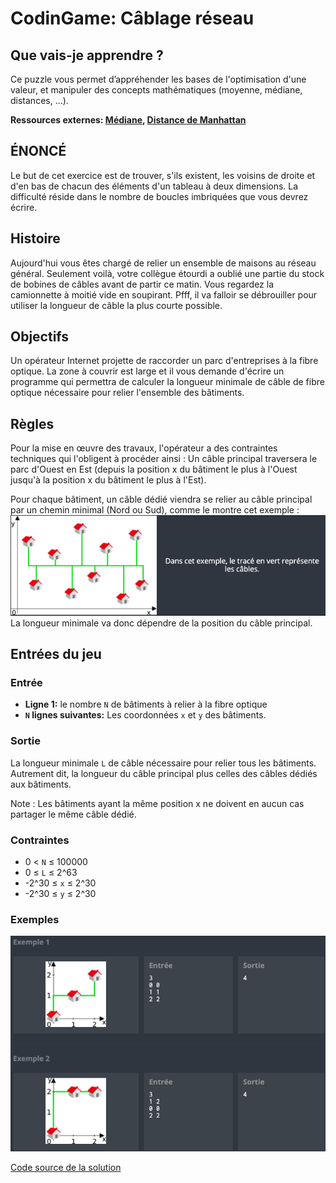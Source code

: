 # CodinGame: Câblage réseau

## Que vais-je apprendre ?

Ce puzzle vous permet d’appréhender les bases de l'optimisation d'une valeur, et manipuler des concepts mathématiques (moyenne, médiane, distances, ...).

**Ressources externes: [Médiane](https://fr.wikipedia.org/wiki/M%C3%A9diane_%28statistiques%29), [Distance de Manhattan](https://fr.wikipedia.org/wiki/Distance_de_Manhattan)**

## ÉNONCÉ

Le but de cet exercice est de trouver, s'ils existent, les voisins de droite et d'en bas de chacun des éléments d'un tableau à deux dimensions. La difficulté réside dans le nombre de boucles imbriquées que vous devrez écrire.

## Histoire

Aujourd'hui vous êtes chargé de relier un ensemble de maisons au réseau général. Seulement voilà, votre collègue étourdi a oublié une partie du stock de bobines de câbles avant de partir ce matin. Vous regardez la camionnette à moitié vide en soupirant. Pfff, il va falloir se débrouiller pour utiliser la longueur de câble la plus courte possible.

## Objectifs

Un opérateur Internet projette de raccorder un parc d'entreprises à la fibre optique. La zone à couvrir est large et il vous demande d'écrire un programme qui permettra de calculer la longueur minimale de câble de fibre optique nécessaire pour relier l'ensemble des bâtiments.

## Règles

Pour la mise en œuvre des travaux, l'opérateur a des contraintes techniques qui l'obligent à procéder ainsi :
Un câble principal traversera le parc d'Ouest en Est (depuis la position x du bâtiment le plus à l'Ouest jusqu'à la position x du bâtiment le plus à l'Est).

Pour chaque bâtiment, un câble dédié viendra se relier au câble principal par un chemin minimal (Nord ou Sud), comme le montre cet exemple :
![Network cabling rules](NetworkCablingRules.png)
<br>
La longueur minimale va donc dépendre de la position du câble principal.

## Entrées du jeu

### Entrée

- **Ligne 1:** le nombre `N` de bâtiments à relier à la fibre optique
- **`N` lignes suivantes:** Les coordonnées `x` et `y` des bâtiments.

### Sortie
La longueur minimale `L` de câble nécessaire pour relier tous les bâtiments. Autrement dit, la longueur du câble principal plus celles des câbles dédiés aux bâtiments.

Note : Les bâtiments ayant la même position x ne doivent en aucun cas partager le même câble dédié.
 
### Contraintes
- 0 < `N` ≤ 100000
- 0 ≤ `L` ≤ 2^63
- -2^30 ≤ `x` ≤ 2^30
- -2^30 ≤ `y` ≤ 2^30

### Exemples

![Network cabling example](NetworkCablingExample.png)

[Code source de la solution](https://github.com/Kous92/CodinGame-Swift-FR-/blob/main/Puzzles%20classiques/Moyen/C%C3%A2blage%20r%C3%A9seau/câblageRéseau.swift)